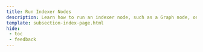 ```yaml
---
title: Run Indexer Nodes
description: Learn how to run an indexer node, such as a Graph node, on Moonbeam to provide indexing and querying services of on-chain data.
template: subsection-index-page.html
hide: 
 - toc
 - feedback
---
```

